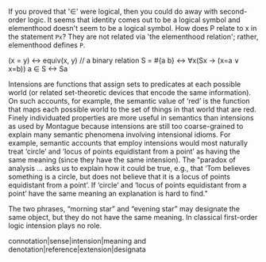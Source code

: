 If you proved that '∈' were logical, then you could do away with second-order logic.
It seems that identity comes out to be a logical symbol and elementhood doesn't seem to be a logical symbol.
How does P relate to x in the statement `Px`? They are not related via 'the elementhood relation'; rather, elementhood defines `P`.

(x = y) <-> equiv(x, y) // a binary relation
S = #{a b} <-> ∀x(Sx → (x=a ∨ x=b))
a ∈ S <-> Sa


Intensions are functions that assign sets to predicates at each possible world (or related set-theoretic devices that encode the same information). On such accounts, for example, the semantic value of ‘red’ is the function that maps each possible world to the set of things in that world that are red.
Finely individuated properties are more useful in semantics than intensions as used by Montague because intensions are still too coarse-grained to explain many semantic phenomena involving intensional idioms. For example, semantic accounts that employ intensions would most naturally treat ‘circle’ and ‘locus of points equidistant from a point’ as having the same meaning (since they have the same intension).
The "paradox of analysis ... asks us to explain how it could be true, e.g., that ‘Tom believes something is a circle, but does not believe that it is a locus of points equidistant from a point’. If ‘circle’ and ‘locus of points equidistant from a point’ have the same meaning an explanation is hard to find."

The two phrases, “morning star” and “evening star” may designate the same object, but they do not have the same meaning.
In classical first-order logic intension plays no role.

connotation|sense|intension|meaning and denotation|reference|extension|designata
